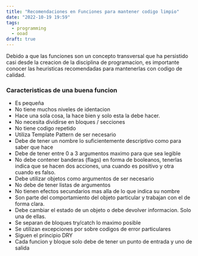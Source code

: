 ```yaml
---
title: "Recomendaciones en Funciones para mantener codigo limpio"
date: "2022-10-19 19:59"
tags: 
  - programming
  - ooad
draft: true
---
```

Debido a que las funciones son un concepto transversal que ha persistido casi desde la creacion de la disciplina de programacion, es importante conocer las heuristicas recomendadas para mantenerlas con codigo de calidad.

### Caracteristicas de una buena funcion
- Es pequeña
- No tiene muchos niveles de identacion
- Hace una sola cosa, la hace bien y solo esta la debe hacer.
- No necesita dividirse en bloques / secciones
- No tiene codigo repetido
- Utiliza Template Pattern de ser necesario
- Debe de tener un nombre lo suficientemente descriptivo como para saber que hace
- Debe de tener entre 0 a 3 argumentos maximo para que sea legible
- No debe contener banderas (flags) en forma de booleanos, tenerlas indica que se hacen dos acciones, una cuando es positivo y otra cuando es falso.
- Debe utilizar objetos como argumentos de ser necesario
- No debe de tener listas de argumentos
- No tienen efectos secundarios mas alla de lo que indica su nombre
- Son parte del comportamiento del objeto particular y trabajan con el de forma clara.
- Debe cambiar el estado de un objeto o debe devolver informacion. Solo una de ellas.
- Se separan de bloques try/catch lo maximo posible
- Se utilizan excepciones por sobre codigos de error particulares
- Siguen el principio DRY
- Cada funcion y bloque solo debe de tener un punto de entrada y uno de salida

